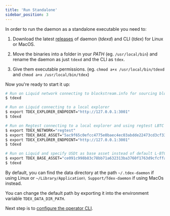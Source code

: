 ```yaml
---
title: 'Run Standalone'
sidebar_position: 3
---
```


In order to run the daemon as a standalone executable you need to:

1. Download the latest [releases](https://github.com/tdex-network/tdex-daemon/releases) of daemon (_tdexd_) and CLI (_tdex_) for Linux or MacOS.

2. Move the binaries into a folder in your _PATH_ (eg. `/usr/local/bin`) and rename the daemon as just `tdexd` and the CLI as `tdex`.

3. Give them executable permissions. (eg. `chmod a+x /usr/local/bin/tdexd` and `chmod a+x /usr/local/bin/tdex`)


Now you're ready to start it up:

```sh
# Run on Liquid network connecting to blockstream.info for sourcing blockchain data
$ tdexd

# Run on Liquid connecting to a local explorer
$ export TDEX_EXPLORER_ENDPOINT="http://127.0.0.1:3001"
$ tdexd

# Run on Regtest connecting to a local explorer and using regtest LBTC asset hash.
$ export TDEX_NETWORK="regtest"
$ export TDEX_BASE_ASSET="5ac9f65c0efcc4775e0baec4ec03abdde22473cd3cf33c0419ca290e0751b225"
$ export TDEX_EXPLORER_ENDPOINT="http://127.0.0.1:3001"
$ tdexd

# Run on Liquid and specify USDt as base asset instead of default L-BTC
$ export TDEX_BASE_ASSET="ce091c998b83c78bb71a632313ba3760f1763d9cfcffae02258ffa9865a37bd2"
$ tdexd
```

By default, you can find the data directory at the path `~/.tdex-daemon` if using Linux or `~/Library/Application\ Support/Tdex-daemon` if using MacOs instead.

You can change the default path by exporting it into the environment variable `TDEX_DATA_DIR_PATH`. 

Next step is to [configure the operator CLI](configure_cli.md).